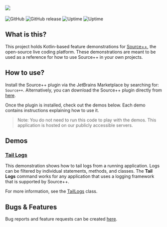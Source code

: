# ![](https://github.com/sourceplusplus/sourceplusplus/blob/master/.github/media/sourcepp_logo.svg)

![GitHub](https://img.shields.io/github/license/sourceplusplus/protocol)
![GitHub release](https://img.shields.io/github/v/release/sourceplusplus/sourceplusplus?include_prereleases)
![Uptime](https://img.shields.io/endpoint?url=https%3A%2F%2Fraw.githubusercontent.com%2Fsourceplusplus%2Fstatus%2Fmaster%2Fapi%2Fsource-demos%2Fuptime.json)
![Uptime](https://img.shields.io/endpoint?url=https%3A%2F%2Fraw.githubusercontent.com%2Fsourceplusplus%2Fstatus%2Fmaster%2Fapi%2Fsource-demos%2Fresponse-time.json)

## What is this?

This project holds Kotlin-based feature demonstrations for [Source++](https://github.com/sourceplusplus/sourceplusplus),
the open-source live coding platform. These demonstrations are meant to be used as a reference for how to use Source++
in your own projects.

## How to use?

Install the Source++ plugin via the JetBrains Marketplace by searching for: `Source++`.
Alternatively, you can download the Source++ plugin directly from [here](https://plugins.jetbrains.com/plugin/12033-source-).

Once the plugin is installed, check out the demos below. Each demo contains instructions explaining how to use it.

> Note: You do not need to run this code to play with the demos. This application is hosted on our publicly accessible servers.

## Demos

### [Tail Logs](./src/main/kotlin/spp/demo/command/TailLogs.kt)

This demonstration shows how to tail logs from a running application. Logs can be filtered by individual statements,
methods, and classes. The **Tail Logs** command works for any application that uses a logging framework that is
supported by Source++.

For more information, see the [TailLogs](./src/main/kotlin/spp/demo/command/TailLogs.kt) class.

## Bugs & Features

Bug reports and feature requests can be created [here](https://github.com/sourceplusplus/sourceplusplus/issues).
